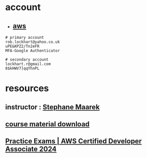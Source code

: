 

# account

- ## [aws](https://aws.amazon.com/)
```
# primary account
rob.lockhart@yahoo.co.uk
uPE&KPZ2/Tn2eFR
MFA-Google Authenticator

# secondary account
lockhart.r@gmail.com
8$kHWV7]qqYhnPL

```

# resources

## instructor : [Stephane Maarek](https://www.stephanemaarek.com/)

## [course material download](https://courses.datacumulus.com/downloads/certified-developer-k92/)

## [Practice Exams | AWS Certified Developer Associate 2024](https://www.udemy.com/course/aws-certified-developer-associate-practice-tests-dva-c01/?_gl=1*1okoasy*_ga*MTI5MjY3NzA1NS4xNzE5NjUxOTM3*_ga_6GZZTGGX7H*MTcxOTY1MTkzNi4xLjAuMTcxOTY1MTkzNi42MC4wLjA.&couponCode=JUN_24_GET_STARTED)




